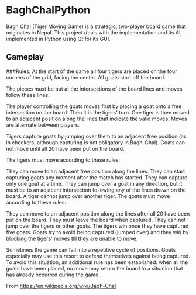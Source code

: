 # BaghChalPython
Bagh Chal (Tiger Moving Game) is a strategic, two-player board game that originates in Nepal. This project deals with the implementation and its AI, implemented in Python using Qt for its GUI.

## Gameplay
###Rules:
At the start of the game all four tigers are placed on the four corners of the grid, facing the center. All goats start off the board.

The pieces must be put at the intersections of the board lines and moves follow these lines.

The player controlling the goats moves first by placing a goat onto a free intersection on the board. Then it is the tigers' turn. One tiger is then moved to an adjacent position along the lines that indicate the valid moves. Moves are alternate between players.

Tigers capture goats by jumping over them to an adjacent free position (as in checkers, although capturing is not obligatory in Bagh-Chal). Goats can not move until all 20 have been put on the board.

The tigers must move according to these rules:

They can move to an adjacent free position along the lines.
They can start capturing goats any moment after the match has started.
They can capture only one goat at a time.
They can jump over a goat in any direction, but it must be to an adjacent intersection following any of the lines drawn on the board.
A tiger cannot jump over another tiger.
The goats must move according to these rules:

They can move to an adjacent position along the lines after all 20 have been put on the board.
They must leave the board when captured.
They can not jump over the tigers or other goats.
The tigers win once they have captured five goats. Goats try to avoid being captured (jumped over) and they win by blocking the tigers' moves till they are unable to move.

Sometimes the game can fall into a repetitive cycle of positions. Goats especially may use this resort to defend themselves against being captured. To avoid this situation, an additional rule has been established: when all the goats have been placed, no move may return the board to a situation that has already occurred during the game.

From https://en.wikipedia.org/wiki/Bagh-Chal 
